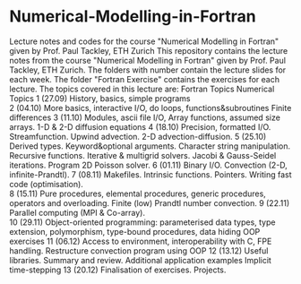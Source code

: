 # Numerical-Modelling-in-Fortran
Lecture notes and codes for the course "Numerical Modelling in Fortran" given by Prof. Paul Tackley, ETH Zurich
This repository contains the lecture notes from the course "Numerical Modelling in Fortran" given by Prof. Paul Tackley, ETH Zurich. 
The folders with number contain the lecture slides for each week. 
The folder "Fortran Exercise" contains the exercises for each lecture. 
The topics covered in this lecture are:
Fortran Topics	Numerical Topics
1 (27.09)	History, basics, simple programs	 
2 (04.10)	More basics, interactive I/O, do loops, functions&subroutines	Finite differences
3 (11.10)	Modules, ascii file I/O, Array functions, assumed size arrays.	1-D & 2-D diffusion equations
4 (18.10)	Precision, formatted I/O.	Streamfunction. Upwind advection. 2-D advection-diffusion.
5 (25.10)	Derived types. Keyword&optional arguments. Character string manipulation. Recursive functions.	Iterative & multigrid solvers. Jacobi & Gauss-Seidel iterations. Program 2D Poisson solver.
6 (01.11)	Binary I/O.	Convection (2-D, infinite-Prandtl).
7 (08.11)	Makefiles. Intrinsic functions. Pointers. Writing fast code (optimisation).	 
8 (15.11)	Pure procedures, elemental procedures, generic procedures, operators and overloading.	Finite (low) Prandtl number convection.
9 (22.11)	Parallel computing (MPI & Co-array).	 
10 (29.11)	Object-oriented programming: parameterised data types, type extension, polymorphism, type-bound procedures, data hiding	OOP exercises
11 (06.12)	Access to environment, interoperability with C, FPE handling.	Restructure convection program using OOP
12 (13.12)	Useful libraries. Summary and review. Additional application examples	Implicit time-stepping
13 (20.12)	Finalisation of exercises. Projects.
